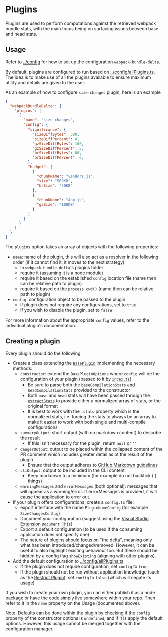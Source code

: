 # Plugins

Plugins are used to perform computations against the retrieved webpack bundle stats, with the main focus being on surfacing issues between base and head stats.

## Usage

Refer to [../config](../config) for how to set up the configuration `webpack-bundle-delta`.

By default, plugins are configured to run based on [../config/allPlugins.ts](../config/allPlugins.ts). The idea is to make use of all the plugins available to ensure maximum utility and details are given to the user.

As an example of how to configure `size-changes` plugin, here is an example

``` json
{
  "webpackBundleDelta": {
    "plugins": [
      {
        "name": "size-changes",
        "config": {
          "significance": {
            "sizeDiffBytes": 300,
            "sizeDiffPercent": 4,
            "gzSizeDiffBytes": 100,
            "gzSizeDiffPercent": 5,
            "brSizeDiffBytes": 80,
            "brSizeDiffPercent": 6,
          },
          "budget": [
            {
              "chunkName": "vendors.js",
              "size": "500KB",
              "brSize": "50KB"
            },
            {
              "chunkName": "App.js",
              "gzSize": "100KB"
            }
          ]
        }
      }
    ]
  }
}
```

The `plugins` option takes an array of objects with the following properties:
- `name`: name of the plugin, this will also act as a resolver in the following order (if it cannot find it, it moves to the next strategy):
  - In `webpack-bundle-delta`'s plugins folder
  - require it (assuming it is a node module)
  - require it based on the established `config` location file (name then can be relative path to plugin)
  - require it based on the `process.cwd()` (name then can be relative path to plugin)
- `config`: configuration object to be passed to the plugin
  - if plugin does not require any configurations, set to `true`
  - if you wish to disable the plugin, set to `false`

For more information about the appropriate `config` values, refer to the individual plugin's documentation.

## Creating a plugin

Every plugin should do the following:

- Create a class extending the [`BasePlugin`](BasePlugin.ts) implementing the necessary methods:
  - `constructor`: extend the `BasePluginOptions` where `config` will be the configuration of your plugin (passed to it by [`index.ts`](index.ts))
    - Be sure to parse both the `baseCompilationStats` and `headCompilationStats` provided to the constructor
    - Both `base` and `head` stats will have been passed through the [`extractStats`](../helpers/extractStats.ts) to provide either a normalized array of stats, or the original format
    - It is best to work with the `.stats` property which is the normalized stats, i.e. forcing the stats to always be an array to make it easier to work with both single and multi-compile configurations
  - `summaryOutput`: short output (with no markdown content) to describe the result
    - If this isn't necessary for the plugin, return `null` or `''`
  - `dangerOutput`: output to be placed within the collapsed content of the PR comment which includes greater detail as ot the result of the plugin
    - Ensure that the output adheres to [GitHub Markdown guidelines](https://guides.github.com/features/mastering-markdown/)
  - `cliOutput`: output to be included in the CLI content
    - Keep markdown to a minimum (for example do not backtick (`) things)
  - `warningMessages` and `errorMessages` (both optional): messages that will appear as a warning/error. If errorMessages is provided, it will cause the application to error out.
- If your plugin offers configurations, create a `config.ts` file:
  - export interface with the name `PluginNameConfig` (for example `SizeChangesConfig`)
  - Document your configuration (suggest using the [Visual Studio Extension `Document This`](https://marketplace.visualstudio.com/items?itemName=oouo-diogo-perdigao.docthis))
  - Export a default configuration (to be used if the consuming application does not specify one)
  - The nature of plugins should focus on "the delta", meaning only what has been introduced/changed/removed. However, it can be useful to also highlight existing behaviour too. But these should be hidden by a config flag `showExisting` (aligning with other plugins).
- Add the default configuration to [../config/allPlugins.ts](../config/allPlugins.ts)
  - If the plugin does not require configuration, set `config` to `true`
  - If the plugin should not be run without application knowledge (such as the [Restrict Plugin](./restrict)), set `config` to `false` (which will negate its usage)

If you wish to create your own plugin, you can either publish it as a node package or have the code simply live somewhere within your repo. Then refer to it in the `name` property on the Usage (documented above).

Note: Defaults can be done within the plugin by checking if the `config` property of the constructor options is `undefined`, and if it is apply the default options. However, this usage cannot be merged together with the configuration manager.
